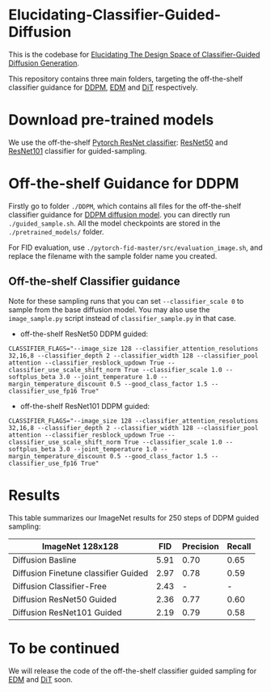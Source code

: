 # Elucidating-Classifier-Guided-Diffusion

This is the codebase for [Elucidating The Design Space of Classifier-Guided Diffusion Generation](http://arxiv.org/abs/2105.05233).

This repository contains three main folders, targeting the off-the-shelf classifier guidance for [DDPM](https://github.com/openai/guided-diffusion), [EDM](https://github.com/NVlabs/edm) and [DiT](https://github.com/facebookresearch/DiT) respectively.   

# Download pre-trained models

We use the off-the-shelf [Pytorch ResNet classifier](https://pytorch.org/vision/main/models/resnet.html): [ResNet50](https://download.pytorch.org/models/resnet50-11ad3fa6.pth) and [ResNet101](https://download.pytorch.org/models/resnet101-cd907fc2.pth) classifier for guided-sampling. 



# Off-the-shelf Guidance for DDPM 

Firstly go to folder `./DDPM`, which contains all files for the off-the-shelf classifier guidance for [DDPM diffusion model](https://github.com/openai/guided-diffusion). 
you can directly run `./guided_sample.sh`.
All the model checkpoints are stored in the `./pretrained_models/` folder.

For FID evaluation, use `./pytorch-fid-master/src/evaluation_image.sh`, and replace the filename with the sample folder name you created. 

## Off-the-shelf Classifier guidance

Note for these sampling runs that you can set `--classifier_scale 0` to sample from the base diffusion model.
You may also use the `image_sample.py` script instead of `classifier_sample.py` in that case.

 * off-the-shelf ResNet50 DDPM guided:

```
CLASSIFIER_FLAGS="--image_size 128 --classifier_attention_resolutions 32,16,8 --classifier_depth 2 --classifier_width 128 --classifier_pool attention --classifier_resblock_updown True --classifier_use_scale_shift_norm True --classifier_scale 1.0 --softplus_beta 3.0 --joint_temperature 1.0 --margin_temperature_discount 0.5 --good_class_factor 1.5 --classifier_use_fp16 True"
```

 * off-the-shelf ResNet101 DDPM guided:

```
CLASSIFIER_FLAGS="--image_size 128 --classifier_attention_resolutions 32,16,8 --classifier_depth 2 --classifier_width 128 --classifier_pool attention --classifier_resblock_updown True --classifier_use_scale_shift_norm True --classifier_scale 1.0 --softplus_beta 3.0 --joint_temperature 1.0 --margin_temperature_discount 0.5 --good_class_factor 1.5 --classifier_use_fp16 True"
```


# Results

This table summarizes our ImageNet results for 250 steps of DDPM guided sampling:

| ImageNet 128x128          | FID  | Precision | Recall |
|------------------|------|-----------|--------|
| Diffusion Basline   | 5.91 | 0.70      | 0.65   |
| Diffusion Finetune classifier Guided | 2.97 | 0.78      | 0.59   |
| Diffusion Classifier-Free | 2.43 | -      | -   |
| Diffusion ResNet50 Guided | 2.36 | 0.77      | 0.60   |
| Diffusion ResNet101 Guided | 2.19 | 0.79      | 0.58   |



# To be continued

We will release the code of the off-the-shelf classifier guided sampling for [EDM](https://github.com/NVlabs/edm) and [DiT](https://github.com/facebookresearch/DiT) soon.
